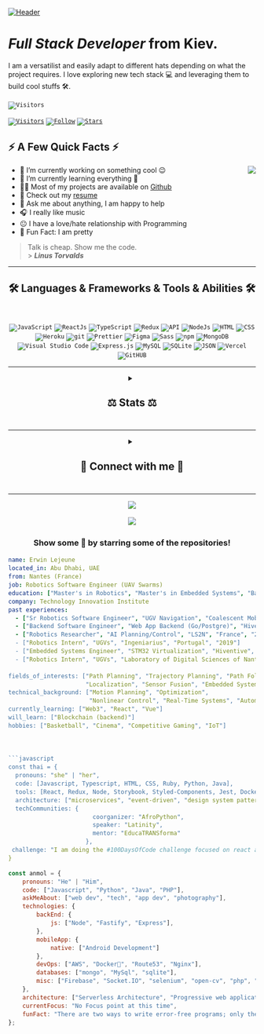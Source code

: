 [![Header](https://github.com/andrew-sistuk/andrew-sistuk/blob/main/hi.gif "Header")](https://www.linkedin.com/in/andrew-sistuk/)

# _Full Stack Developer_ from Kiev.

<p>I am a versatilist and easily adapt to different hats depending on what the project requires. I love exploring new tech stack 💻 and leveraging them to build cool stuffs 🛠️.</p>

<code>![Visitors](https://vbr.nathanchung.dev/badge?page_id=andrew-sistuk.andrew-sistuk&lcolor=7E26AB&color=555555&style=flat&logo=Github&hit=false)</code>

<code>[![Visitors](https://img.shields.io/github/watchers/andrew-sistuk/andrew-sistuk?label=Visitors&style=social&color=555555&style=flat&logo=Github&labelColor=7E26AB)](https://github.com/andrew-sistuk)</code>
<code>[![Follow](https://img.shields.io/github/followers/andrew-sistuk?label=Follow&style=social&color=555555&style=flat&logo=wolframlanguage&labelColor=7E26AB)](https://github.com/andrew-sistuk)</code>
<code>[![Stars](https://img.shields.io/github/stars/andrew-sistuk?label=Stars&style=social&color=555555&style=flat&logo=starship&labelColor=7E26AB)](https://github.com/andrew-sistuk)</code>


<h2>⚡️ A Few Quick Facts ⚡️</h2>
<img align="right" src="https://media1.giphy.com/media/13HgwGsXF0aiGY/giphy.gif" />
<ul>
  <li>🔭 I’m currently working on something cool 😉</li>
  <li>🌱 I’m currently learning everything 🤣</li>
  <li>👨‍💻 Most of my projects are available on <a href="https://github.com/andrew-sistuk">Github</a></li>
  <li>📙 Check out my <a href="https://www.stanleylim.me/resume/resume.pdf">resume</a></li>
  <li>💬 Ask me about anything, I am happy to help</li>
  <li>🎧 I really like music</li>
  <li>😐 I have a love/hate relationship with Programming</li>
  <li>🎉 Fun Fact: I am pretty</li> 
</ul>

> Talk is cheap. Show me the code. <br/> > **_Linus Torvalds_**
<hr>

<h2 align="center">🛠️ Languages & Frameworks & Tools & Abilities 🛠️</h2>
<br/>
<p align="center">
  <code><img alt="JavaScript" src="https://img.shields.io/badge/-JavaScript-090909?style=flat&logo=javascript&color=7E26AB&logoColor=ffffff"></code>
  <code><img alt="ReactJs" src="https://img.shields.io/badge/-ReactJs-090909?style=flat&logo=React&color=7E26AB&logoColor=ffffff"></code>
  <code><img alt="TypeScript" src="https://img.shields.io/badge/-TypeScript-090909?style=flat&logo=TypeScript&color=7E26AB&logoColor=ffffff"></code>
  <code><img alt="Redux" src="https://img.shields.io/badge/-Redux-090909?style=flat&logo=Redux&color=7E26AB&logoColor=ffffff"></code>
  <code><img alt="API" src="https://img.shields.io/badge/-REST API-090909?style=flat&color=7E26AB&logoColor=ffffff"></code>
  <code><img alt="NodeJs" src="https://img.shields.io/badge/-NodeJS-090909?style=flat&logo=nodedotjs&color=7E26AB&logoColor=ffffff"></code>
  <code><img alt="HTML" src="https://img.shields.io/badge/-HTML-090909?style=flat&logo=html5&color=7E26AB&logoColor=ffffff"></code>
  <code><img alt="CSS" src="https://img.shields.io/badge/-CSS-090909?style=flat&logo=css3&color=7E26AB&logoColor=ffffff"></code>
  <code><img alt="Heroku" src="https://img.shields.io/badge/-Heroku-090909?style=flat&logo=heroku&color=7E26AB&logoColor=ffffff"></code>
  <code><img alt="git" src="https://img.shields.io/badge/-Git-090909?style=flat&logo=git&color=7E26AB&logoColor=ffffff"></code>
  <code><img alt="Prettier" src="https://img.shields.io/badge/-Prettier-090909?style=flat&logo=prettier&color=7E26AB&logoColor=ffffff"></code>
  <code><img alt="Figma" src="https://img.shields.io/badge/-Figma-090909?style=flat&logo=figma&color=7E26AB&logoColor=ffffff"></code>
  <code><img alt="Sass" src="https://img.shields.io/badge/-Sass-CC6699?style=flat&logo=sass&color=7E26AB&logoColor=ffffff"></code>
  <code><img alt="npm" src="https://img.shields.io/badge/-npm-CC6699?style=flat&logo=npm&color=7E26AB&logoColor=ffffff"></code>
  <code><img alt="MongoDB" src="https://img.shields.io/badge/-MongoDB-13aa52?style=flat&logo=mongodb&color=7E26AB&logoColor=ffffff"></code>
  <code><img alt="Visual Studio Code" src="https://img.shields.io/badge/Visual%20Studio%20Code-0078d7.svg?logo=visual-studio-code&style=flat&color=7E26AB&logoColor=ffffff"></code>
  <code><img alt="Express.js" src="https://img.shields.io/badge/Express.js-404d59.svg?logo=express&style=flat&color=7E26AB&logoColor=ffffff"></code>
  <code><img alt="MySQL" src="https://img.shields.io/badge/-MySQL-13aa52?logo=mysql&style=flat&color=7E26AB&logoColor=ffffff"></code>
  <code><img alt="SQLite" src ="https://img.shields.io/badge/SQLite-07405e.svg?logo=sqlite&style=flat&color=7E26AB&logoColor=ffffff"></code>
  <code><img alt="JSON" src ="https://img.shields.io/badge/JSON-07405e.svg?logo=json&style=flat&color=7E26AB&logoColor=ffffff"></code>
  <code><img alt="Vercel" src="https://img.shields.io/badge/Vercel-000000.svg?logo=vercel&style=flat&color=7E26AB&logoColor=ffffff"></code>
  <code><img alt="GitHUB" src="https://img.shields.io/badge/GitHUB-000000.svg?logo=github&style=flat&color=7E26AB&logoColor=ffffff"></code>
</p>
<hr>

<details align="center">
  <summary align="center"><h2>⚖️ Stats ⚖️<h2></summary>
  <br/>
  <code><img src ="https://github-readme-streak-stats.herokuapp.com?user=andrew-sistuk&theme=dracula&hide_border=true"></code>
  <br/>
  <br/>
  <code><img width="auto" src ="http://github-profile-summary-cards.vercel.app/api/cards/profile-details?username=andrew-sistuk&theme=dracula"></code>
  <br/>
  <br/>
  <p>
    <img height="50%" width="auto" src ="http://github-profile-summary-cards.vercel.app/api/cards/repos-per-language?username=andrew-sistuk&theme=dracula">
    <img height="50%" width="auto" src ="http://github-profile-summary-cards.vercel.app/api/cards/most-commit-language?username=andrew-sistuk&theme=dracula">
  </p>
  <p>
    <img height="50%" width="auto" src ="http://github-profile-summary-cards.vercel.app/api/cards/stats?username=andrew-sistuk&theme=dracula">
    <img height="50%" width="auto" src ="http://github-profile-summary-cards.vercel.app/api/cards/productive-time?username=andrew-sistuk&theme=dracula&utcOffset=8">
  </p>
  
  <code>[![trophy](https://github-profile-trophy.vercel.app/?username=andrew-sistuk&theme=dracula)](https://github.com/ryo-ma/github-profile-trophy)</code>
</details>
<hr>

<details>
  <summary align="center"><h2>🧲 Connect with me 🧲<h2></summary>
  <br/>
  <p align="center">
    <code><a target="_blank"href="https://www.linkedin.com/in/andrew-sistuk/"><img width="36px" src="https://github.com/andrew-sistuk/andrew-sistuk/blob/main/icons/linkedin.png" /></a></code>&nbsp;&nbsp;&nbsp;&nbsp;
    <code><a href="mailto:andresistukwork@gmail.com?subject=Hello%20Andrew,%20From%20Github"><img width="36px" src="https://github.com/andrew-sistuk/andrew-sistuk/blob/main/icons/gmail.png" /></a></code>&nbsp;&nbsp;&nbsp;&nbsp;
  </p>
</details>
<hr>


<p align="center">
  <img src="https://spotify-github-profile.vercel.app/api/view?uid=11147618695&cover_image=true&theme=novatorem&show_offline=true&background_color=121212&interchange=false&bar_color=53b14f&bar_color_cover=false">
</p>

<p align="center">
  <img src="https://spotify-recently-played-readme.vercel.app/api?user=11147618695&count=5">
</p>

<div align="center">

### Show some 💜 by starring some of the repositories!

</div>

```yaml
name: Erwin Lejeune
located_in: Abu Dhabi, UAE
from: Nantes (France)
job: Robotics Software Engineer (UAV Swarms)
education: ["Master's in Robotics", "Master's in Embedded Systems", "Bachelor's in Electronics"]
company: Technology Innovation Institute
past experiences: 
  - ["Sr Robotics Software Engineer", "UGV Navigation", "Coalescent Mobile Robotics", "Denmark", "2021-2022"]
  - ["Backend Software Engineer", "Web App Backend (Go/Postgre)", "Hiventive", "Fully Remote", "2020-2021"]
  - ["Robotics Researcher", "AI Planning/Control", "LS2N", "France", "2019-2021]
  - ["Robotics Intern", "UGVs", "Ingeniarius", "Portugal", "2019"]
  - ["Embedded Systems Engineer", "STM32 Virtualization", "Hiventive", "France", "2018-2019"]
  - ["Robotics Intern", "UGVs", "Laboratory of Digital Sciences of Nantes (LS2N)", "France", "2019"]

fields_of_interests: ["Path Planning", "Trajectory Planning", "Path Following", "Behaviour Planning", 
                      "Localization", "Sensor Fusion", "Embedded Systems"]
technical_background: ["Motion Planning", "Optimization", 
                       "Nonlinear Control", "Real-Time Systems", "Automated Planning"]
currently_learning: ["Web3", "React", "Vue"]
will_learn: ["Blockchain (backend)"]
hobbies: ["Basketball", "Cinema", "Competitive Gaming", "IoT"]



```javascript
const thai = {
  pronouns: "she" | "her",
  code: [Javascript, Typescript, HTML, CSS, Ruby, Python, Java],
  tools: [React, Redux, Node, Storybook, Styled-Components, Jest, Docker],
  architecture: ["microservices", "event-driven", "design system pattern"],
  techCommunities: {
                        coorganizer: "AfroPython",
                        speaker: "Latinity",
                        mentor: "EducaTRANSforma"
                      },
 challenge: "I am doing the #100DaysOfCode challenge focused on react and typescript"
}
```

```javascript
const anmol = {
    pronouns: "He" | "Him",
    code: ["Javascript", "Python", "Java", "PHP"],
    askMeAbout: ["web dev", "tech", "app dev", "photography"],
    technologies: {
        backEnd: {
            js: ["Node", "Fastify", "Express"],
        },
        mobileApp: {
            native: ["Android Development"]
        },
        devOps: ["AWS", "Docker🐳", "Route53", "Nginx"],
        databases: ["mongo", "MySql", "sqlite"],
        misc: ["Firebase", "Socket.IO", "selenium", "open-cv", "php", "SuiteApp"]
    },
    architecture: ["Serverless Architecture", "Progressive web applications", "Single page applications"],
    currentFocus: "No Focus point at this time",
    funFact: "There are two ways to write error-free programs; only the third one works"
};
```
